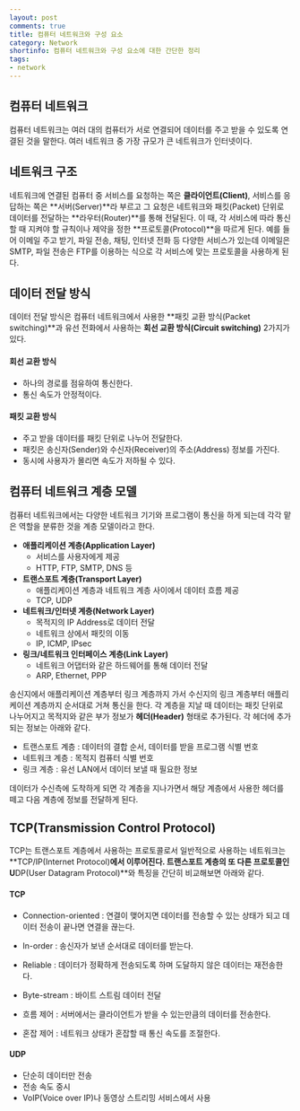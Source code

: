```yaml
---
layout: post
comments: true
title: 컴퓨터 네트워크와 구성 요소
category: Network
shortinfo: 컴퓨터 네트워크와 구성 요소에 대한 간단한 정리
tags:
- network
---
```



## 컴퓨터 네트워크

컴퓨터 네트워크는 여러 대의 컴퓨터가 서로 연결되어 데이터를 주고 받을 수 있도록 연결된 것을 말한다. 여러 네트워크 중 가장 규모가 큰 네트워크가 인터넷이다.  



## 네트워크 구조

네트워크에 연결된 컴퓨터 중 서비스를 요청하는 쪽은 **클라이언트(Client)**, 서비스를 응답하는 쪽은 **서버(Server)**라 부르고 그 요청은 네트워크와 패킷(Packet) 단위로 데이터를 전달하는 **라우터(Router)**를 통해 전달된다. 이 때, 각 서비스에 따라 통신할 때 지켜야 할 규칙이나 제약을 정한 **프로토콜(Protocol)**을 따르게 된다. 예를 들어 이메일 주고 받기, 파일 전송, 채팅, 인터넷 전화 등 다양한 서비스가 있는데 이메일은 SMTP, 파일 전송은 FTP를 이용하는 식으로 각 서비스에 맞는 프로토콜을 사용하게 된다.



## 데이터 전달 방식

데이터  전달 방식은 컴퓨터 네트워크에서 사용한 **패킷 교환 방식(Packet switching)**과 유선 전화에서 사용하는 **회선 교환 방식(Circuit switching)** 2가지가 있다.

#### 회선 교환 방식

- 하나의 경로를 점유하여 통신한다.
- 통신 속도가 안정적이다.

#### 패킷 교환 방식

- 주고 받을 데이터를 패킷 단위로 나누어 전달한다.
- 패킷은 송신자(Sender)와 수신자(Receiver)의 주소(Address) 정보를 가진다.
- 동시에 사용자가 몰리면 속도가 저하될 수 있다.



## 컴퓨터 네트워크 계층 모델

컴퓨터 네트워크에서는 다양한 네트워크 기기와 프로그램이 통신을 하게 되는데 각각 맡은 역할을 분류한 것을 계층 모델이라고 한다. 

- **애플리케이션 계층(Application Layer)**
  - 서비스를 사용자에게 제공
  - HTTP, FTP, SMTP, DNS 등
- **트랜스포트 계층(Transport Layer)**
  - 애플리케이션 계층과 네트워크 계층 사이에서 데이터 흐름 제공
  - TCP, UDP
- **네트워크/인터넷 계층(Network Layer)**
  - 목적지의 IP Address로 데이터 전달
  - 네트워크 상에서 패킷의 이동 
  - IP, ICMP, IPsec
- **링크/네트워크 인터페이스 계층(Link Layer)**
  - 네트워크 어댑터와 같은 하드웨어를 통해 데이터 전달
  - ARP, Ethernet, PPP

송신지에서 애플리케이션 계층부터 링크 계층까지 가서 수신지의 링크 계층부터 애플리케이션 계층까지 순서대로 거쳐 통신을 한다. 각 계층을 지날 때 데이터는 패킷 단위로 나누어지고 목적지와 같은 부가 정보가 **헤더(Header)** 형태로 추가된다. 각 헤더에 추가되는 정보는 아래와 같다.

- 트랜스포트 계층 : 데이터의 결합 순서, 데이터를 받을 프로그램 식별 번호
- 네트워크 계층 : 목적지 컴퓨터 식별 번호
- 링크 계층 : 유선 LAN에서 데이터 보낼 때 필요한 정보

데이터가 수신측에 도착하게 되면 각 계층을 지나가면서 해당 계층에서 사용한 헤더를 떼고 다음 계층에 정보를 전달하게 된다.



## TCP(Transmission Control Protocol)

TCP는 트랜스포트 계층에서 사용하는 프로토콜로서 일반적으로 사용하는 네트워크는 **TCP/IP(Internet Protocol)**에서 이루어진다. 트랜스포트 계층의 또 다른 프로토콜인 U**DP(User Datagram Protocol)**와 특징을 간단히 비교해보면 아래와 같다.

#### TCP

- Connection-oriented : 연결이 맺어지면 데이터를 전송할 수 있는 상태가 되고 데이터 전송이 끝나면 연결을 끊는다.

- In-order : 송신자가 보낸 순서대로 데이터를 받는다.
- Reliable : 데이터가 정확하게 전송되도록 하며 도달하지 않은 데이터는 재전송한다.
- Byte-stream : 바이트 스트림 데이터 전달
- 흐름 제어 : 서버에서는 클라이언트가 받을 수 있는만큼의 데이터를 전송한다.
- 혼잡 제어 : 네트워크 상태가 혼잡할 때 통신 속도를 조절한다.

#### UDP

- 단순히 데이터만 전송
- 전송 속도 중시
- VoIP(Voice over IP)나 동영상 스트리밍 서비스에서 사용



